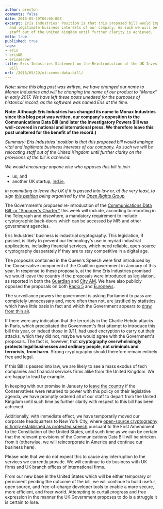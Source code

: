```yaml
---
author: preston
comments: false
date: 2015-05-29T00:00:00Z
excerpt: Eris Industries' Position is that this proposed bill would impinge vital,
  and legitimate business interests of our company. As such we will be relocating
  staff out of the United Kingdom until further clarity is achieved.
meta: true
published: true
tags:
- eris
- erisDB
- erisserver
title: Eris Industries Statement on the Reintroduction of the UK Investigatory Powers
  Bill
url: /2015/05/29/ei-comms-data-bill/
---
```


<div class="note">
	<em>Note: since this blog post was written, we have changed our name to Monax Industries and will be changing the name of our product to "Monax" in early 2017. We have left these posts unedited for the purposes of historical record, as the software was named Eris at the time.</em>
</div>

**Note: Although Eris Industries has changed its name to Monax Industries since this blog post was written, our company's opposition to the Communications Data Bill (and later the Investigatory Powers Bill was well-covered in national and international press. We therefore leave this post unaltered for the benefit of the record.)**

*Summary: Eris Industries' position is that this proposed bill would impinge vital and legitimate business interests of our company. As such we will be relocating staff out of the United Kingdom until further clarity on the provisions of the bill is achieved.*

*We would encourage anyone else who opposes this bill to join*

* us; and
* another UK startup, [ind.ie](https://grahamcluley.com/2015/05/technology-firm-surveillance/),

*in committing to leave the UK if it is passed into law or, at the very least, to sign [this petition](https://www.openrightsgroup.org/campaigns/dont-let-the-snoopers-charter-bounce-back) being organised by the [Open Rights Group](https://openrightsgroup.org).*

The Government's proposed re-introduction of the [Communications Data Bill, or "Snooper's Charter,"](http://www.telegraph.co.uk/news/politics/queens-speech/11634567/Google-and-Whatsapp-will-be-forced-to-hand-messages-to-MI5.html) this week will include, according to reporting in the Telegraph and elsewhere, a mandatory requirement to include cryptographic back-doors which can be accessed by MI5 and other government agencies.

Eris Industries' business is industrial cryptography. This legislation, if passed, is likely to prevent our technology's use in myriad industrial applications, including financial services, which need reliable, open-source cryptography desperately if they are to stay competitive in a digital age.

The proposals contained in the Queen's Speech were first introduced by the Conservative component of the Coalition government in January of this year. In response to these proposals, at the time Eris Industries promised we would leave the country if the proposals were introduced as legislation, as reported in both the [Guardian](http://www.theguardian.com/technology/2015/jan/13/david-cameron-encrypted-messaging-apps-ban) and [City AM](http://www.cityam.com/207279/politics-fear-risky-game-editor-s-letter). We have also publicly opposed the proposals on both [Radio 5](https://grahamcluley.com/2015/01/listen-bbc-radio-punch-david-camerons-surveillance-backdoor/) and [Euronews](https://www.youtube.com/watch?v=4J-2aK6eViM).

The surveillance powers the government is asking Parliament to pass are completely unnecessary and, more often than not, are justified by statistics which have little basis in fact and which the Government appears to [draw from thin air](https://soundcloud.com/gcluley/radio-5-discussion-about-david-camerons-plans-to-backdoor-secure-messaging-services).

If there were any indication that the terrorists in the Charlie Hebdo attacks in Paris, which precipitated the Government's first attempt to introduce this bill this year, or indeed those in 9/11, had used encryption to carry out their attacks, which they did not, maybe we would agree with the Government's proposals. The fact is, however, that **cryptography overwhelmingly protects legal businesses and ordinary people, not criminals and terrorists, from harm.** Strong cryptography should therefore remain entirely free and legal.

If this Bill is passed into law, we are likely to see a mass exodus of tech companies and financial services firms alike from the United Kingdom. We are happy to lead by example.

In keeping with our promise in January to [leave the country](http://prestonbyrne.com/2015/01/13/you-cant-stop-crypto-mr-cameron/) if the Conservatives were returned to power with this policy on their legislative agenda, we have promptly ordered all of our staff to depart from the United Kingdom until such time as further clarity with respect to this bill has been achieved.

Additionally, with immediate effect, we have temporarily moved our corporate headquarters to New York City, where [open-source cryptography is firmly established as protected speech](https://www.eff.org/cases/bernstein-v-us-dept-justice) pursuant to the First Amendment to the Constitution of the United States, until such time as we can be certain that the relevant provisions of the Communications Data Bill will be stricken from it (otherwise, we will reincorporate in America and continue our business here).

Please note that we do not expect this to cause any interruption to the services we currently provide. We will continue to do business with UK firms and UK branch offices of international firms.

From our new base in the United States which will be either temporary or permanent pending the outcome of the bill, we will continue to build useful, open source, and free-of-charge developer tools to enable a more secure, more efficient, and freer world. Attempting to curtail progress and free expression in the manner the UK Government proposes to do is a struggle it is certain to lose.
